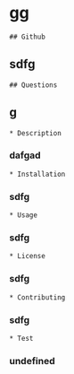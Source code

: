 
# gg

    ## Github
## sdfg

    ## Questions
## g

    * Description
### dafgad

    * Installation
### sdfg

    * Usage
### sdfg

    * License
### sdfg

    * Contributing
### sdfg

    * Test
### undefined

        